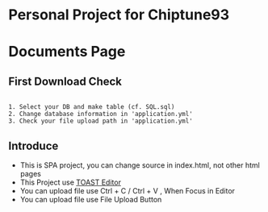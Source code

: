 # Personal Project for Chiptune93

# Documents Page 

## First Download Check

```

1. Select your DB and make table (cf. SQL.sql)
2. Change database information in 'application.yml' 
3. Check your file upload path in 'application.yml' 

```


## Introduce

- This is SPA project, you can change source in index.html, not other html pages
- This Project use [TOAST Editor](https://github.com/nhn/tui.editor)
- You can upload file use Ctrl + C / Ctrl + V , When Focus in Editor
- You can upload file use File Upload Button
